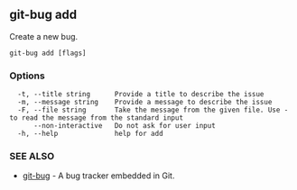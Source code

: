 ## git-bug add

Create a new bug.

```
git-bug add [flags]
```

### Options

```
  -t, --title string      Provide a title to describe the issue
  -m, --message string    Provide a message to describe the issue
  -F, --file string       Take the message from the given file. Use - to read the message from the standard input
      --non-interactive   Do not ask for user input
  -h, --help              help for add
```

### SEE ALSO

* [git-bug](git-bug.md)	 - A bug tracker embedded in Git.

